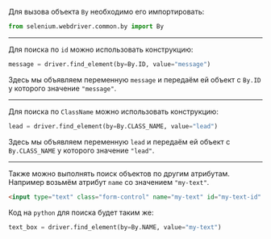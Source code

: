 Для вызова объекта `By` необходимо его импортировать:
```python
from selenium.webdriver.common.by import By 
```
---

Для поиска по `id` можно использовать конструкцию:
```python
message = driver.find_element(by=By.ID, value="message")  
```

Здесь мы объявляем переменную `message` и передаём ей объект с `By.ID` у которого значение `"message"`.
___
Для поиска по `ClassName` можно использовать конструкцию:
```python
lead = driver.find_element(by=By.CLASS_NAME, value="lead")
```

Здесь мы объявляем переменную `lead` и передаём ей объект с `By.CLASS_NAME` у которого значение `"lead"`.
___
Также можно выполнять поиск объектов по другим атрибутам.
Например возьмём атрибут `name` со значением `"my-text"`.
```html
<input type="text" class="form-control" name="my-text" id="my-text-id" myprop="myvalue">
```

Код на `python` для поиска будет таким же:
```python
text_box = driver.find_element(by=By.NAME, value="my-text") 
```